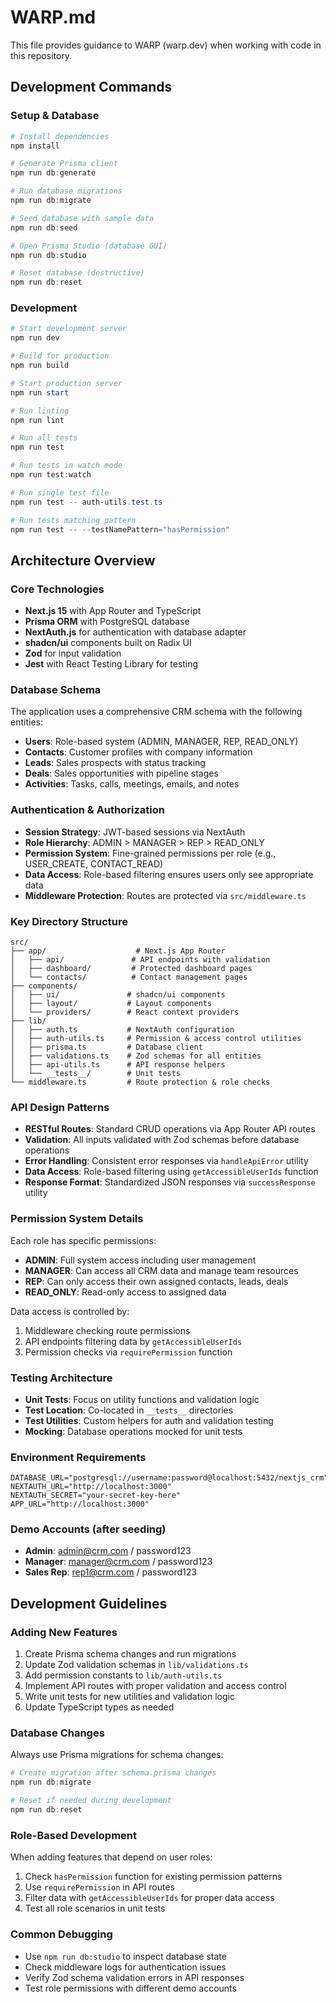 # WARP.md

This file provides guidance to WARP (warp.dev) when working with code in this repository.

## Development Commands

### Setup & Database
```powershell
# Install dependencies
npm install

# Generate Prisma client
npm run db:generate

# Run database migrations
npm run db:migrate

# Seed database with sample data
npm run db:seed

# Open Prisma Studio (database GUI)
npm run db:studio

# Reset database (destructive)
npm run db:reset
```

### Development
```powershell
# Start development server
npm run dev

# Build for production
npm run build

# Start production server
npm run start

# Run linting
npm run lint

# Run all tests
npm run test

# Run tests in watch mode
npm run test:watch

# Run single test file
npm run test -- auth-utils.test.ts

# Run tests matching pattern
npm run test -- --testNamePattern="hasPermission"
```

## Architecture Overview

### Core Technologies
- **Next.js 15** with App Router and TypeScript
- **Prisma ORM** with PostgreSQL database
- **NextAuth.js** for authentication with database adapter
- **shadcn/ui** components built on Radix UI
- **Zod** for input validation
- **Jest** with React Testing Library for testing

### Database Schema
The application uses a comprehensive CRM schema with the following entities:
- **Users**: Role-based system (ADMIN, MANAGER, REP, READ_ONLY)
- **Contacts**: Customer profiles with company information
- **Leads**: Sales prospects with status tracking
- **Deals**: Sales opportunities with pipeline stages
- **Activities**: Tasks, calls, meetings, emails, and notes

### Authentication & Authorization
- **Session Strategy**: JWT-based sessions via NextAuth
- **Role Hierarchy**: ADMIN > MANAGER > REP > READ_ONLY
- **Permission System**: Fine-grained permissions per role (e.g., USER_CREATE, CONTACT_READ)
- **Data Access**: Role-based filtering ensures users only see appropriate data
- **Middleware Protection**: Routes are protected via `src/middleware.ts`

### Key Directory Structure
```
src/
├── app/                    # Next.js App Router
│   ├── api/               # API endpoints with validation
│   ├── dashboard/         # Protected dashboard pages
│   └── contacts/          # Contact management pages
├── components/
│   ├── ui/               # shadcn/ui components
│   ├── layout/           # Layout components
│   └── providers/        # React context providers
├── lib/
│   ├── auth.ts           # NextAuth configuration
│   ├── auth-utils.ts     # Permission & access control utilities
│   ├── prisma.ts         # Database client
│   ├── validations.ts    # Zod schemas for all entities
│   ├── api-utils.ts      # API response helpers
│   └── __tests__/        # Unit tests
└── middleware.ts         # Route protection & role checks
```

### API Design Patterns
- **RESTful Routes**: Standard CRUD operations via App Router API routes
- **Validation**: All inputs validated with Zod schemas before database operations
- **Error Handling**: Consistent error responses via `handleApiError` utility
- **Data Access**: Role-based filtering using `getAccessibleUserIds` function
- **Response Format**: Standardized JSON responses via `successResponse` utility

### Permission System Details
Each role has specific permissions:
- **ADMIN**: Full system access including user management
- **MANAGER**: Can access all CRM data and manage team resources
- **REP**: Can only access their own assigned contacts, leads, deals
- **READ_ONLY**: Read-only access to assigned data

Data access is controlled by:
1. Middleware checking route permissions
2. API endpoints filtering data by `getAccessibleUserIds`
3. Permission checks via `requirePermission` function

### Testing Architecture
- **Unit Tests**: Focus on utility functions and validation logic
- **Test Location**: Co-located in `__tests__` directories
- **Test Utilities**: Custom helpers for auth and validation testing
- **Mocking**: Database operations mocked for unit tests

### Environment Requirements
```env
DATABASE_URL="postgresql://username:password@localhost:5432/nextjs_crm"
NEXTAUTH_URL="http://localhost:3000"
NEXTAUTH_SECRET="your-secret-key-here"
APP_URL="http://localhost:3000"
```

### Demo Accounts (after seeding)
- **Admin**: admin@crm.com / password123
- **Manager**: manager@crm.com / password123
- **Sales Rep**: rep1@crm.com / password123

## Development Guidelines

### Adding New Features
1. Create Prisma schema changes and run migrations
2. Update Zod validation schemas in `lib/validations.ts`
3. Add permission constants to `lib/auth-utils.ts`
4. Implement API routes with proper validation and access control
5. Write unit tests for new utilities and validation logic
6. Update TypeScript types as needed

### Database Changes
Always use Prisma migrations for schema changes:
```powershell
# Create migration after schema.prisma changes
npm run db:migrate

# Reset if needed during development
npm run db:reset
```

### Role-Based Development
When adding features that depend on user roles:
1. Check `hasPermission` function for existing permission patterns
2. Use `requirePermission` in API routes
3. Filter data with `getAccessibleUserIds` for proper data access
4. Test all role scenarios in unit tests

### Common Debugging
- Use `npm run db:studio` to inspect database state
- Check middleware logs for authentication issues
- Verify Zod schema validation errors in API responses
- Test role permissions with different demo accounts